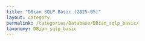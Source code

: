```yaml
---
title: "DBian SQLP Basic (2025-05)"
layout: category
permalink: /categories/Database/DBian_sqlp_basic/
taxonomy: DBian_sqlp_basic
---
```

